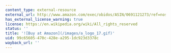 ```yaml
---
content_type: external-resource
external_url: http://www.amazon.com/exec/obidos/ASIN/0691121273/ref=nosim/mitopencourse-20
has_external_license_warning: true
license: https://en.wikipedia.org/wiki/All_rights_reserved
status: ''
title: '![Buy at Amazon](/images/a_logo_17.gif)'
uid: 99c65605-470c-428e-a295-1dc923d3378c
wayback_url: ''
---
```

